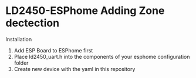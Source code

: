 # LD2450-ESPhome Adding Zone dectection

Installation

1. Add ESP Board to ESPhome first
2. Place ld2450_uart.h into the components of your esphome configuration folder
3. Create new device with the yaml in this repository
